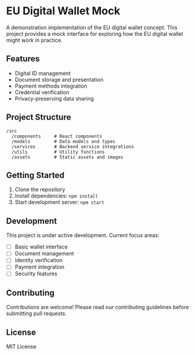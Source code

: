 # EU Digital Wallet Mock

A demonstration implementation of the EU digital wallet concept. This project provides a mock interface for exploring how the EU digital wallet might work in practice.

## Features

- Digital ID management
- Document storage and presentation
- Payment methods integration
- Credential verification
- Privacy-preserving data sharing

## Project Structure

```
/src
  /components     # React components
  /models         # Data models and types
  /services       # Backend service integrations
  /utils          # Utility functions
  /assets         # Static assets and images
```

## Getting Started

1. Clone the repository
2. Install dependencies: `npm install`
3. Start development server: `npm start`

## Development

This project is under active development. Current focus areas:

- [ ] Basic wallet interface
- [ ] Document management
- [ ] Identity verification
- [ ] Payment integration
- [ ] Security features

## Contributing

Contributions are welcome! Please read our contributing guidelines before submitting pull requests.

## License

MIT License
